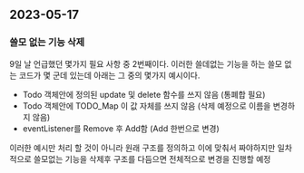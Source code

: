 ## 2023-05-17

### 쓸모 없는 기능 삭제

9일 날 언급했던 몇가지 필요 사항 중 2번째이다.
이러한 쓸데없는 기능을 하는 쓸모 없는 코드가 몇 군데 있는데 아래는 그 중의 몇가지 예시이다.
- Todo 객체안에 정의된 update 및 delete 함수를 쓰지 않음 (통폐합 필요)
- Todo 객체안에 TODO_Map 이 값 자체를 쓰지 않음 (삭제 예정으로 이름을 변경하지 않음)
- eventListener를 Remove 후 Add함 (Add 한번으로 변경)

이러한 예시만 처리 할 것이 아니라 원래 구조를 정의하고 이에 맞춰서 짜야하지만 일차적으로 쓸모없는 기능을 삭제후 구조를 다듬으면 전체적으로 변경을 진행할 예정

